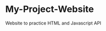 # My-Project-Website
Website to practice HTML and Javascript API

<script type='text/javascript'

src='https://10ay.online.tableau.com/javascripts/api/viz_v1.js'></script><div class='tableauPlaceholder' style='width: 1536px; height: 741px;'><object class='tableauViz' width='1000' height='800' style='display:none;'><param name='host_url' value='https%3A%2F%2F10ay.online.tableau.com%2F' />
  
  <param name='embed_code_version' value='3' /> <param name='site_root' value='&#47;t&#47;reynoldsyarbroughonline' /><param name='name' value='Discounting&#47;Discounting' /><param name='tabs' value='no' /><param name='toolbar' value='yes' /><param name='showAppBanner' value='false' /><param name='filter' value='iframeSizedToWindow=true' /></object></div>
